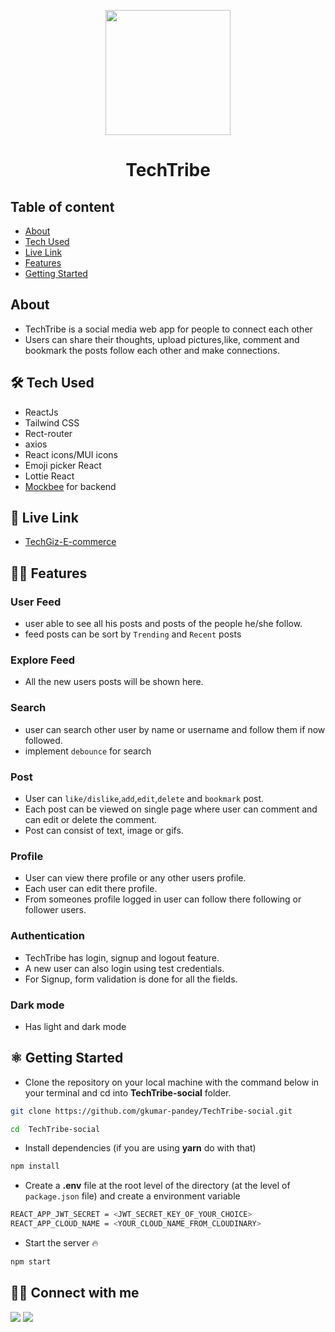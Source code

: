 <p align="center" >
<img src="https://res.cloudinary.com/dlykup1dh/image/upload/v1693404075/TechTribe/tech-tribe-logo.gif" width="200px"   >
</p>

<div align="center" >
<h1>TechTribe</h1>
</div>

## Table of content

- [About](#about)
- [Tech Used](#🛠️-tech-used)
- [Live Link](#🚀-live-link)
- [Features](#🧑‍💻-features)
- [Getting Started]()

## About

- TechTribe is a social media web app for people to connect each other
- Users can share their thoughts, upload pictures,like, comment and bookmark the posts follow each other and make connections.

## 🛠️ Tech Used

- ReactJs
- Tailwind CSS
- Rect-router
- axios
- React icons/MUI icons
- Emoji picker React
- Lottie React
- [Mockbee](https://mockbee.netlify.app/) for backend

## 🚀 Live Link

- [TechGiz-E-commerce](https://techgiz-ecommerce.vercel.app/)

## 🧑‍💻 Features

### User Feed

- user able to see all his posts and posts of the people he/she follow.
- feed posts can be sort by `Trending` and `Recent` posts

### Explore Feed

- All the new users posts will be shown here.

### Search

- user can search other user by name or username and follow them if now followed.
- implement `debounce` for search

### Post

- User can `like/dislike`,`add`,`edit`,`delete` and `bookmark` post.
- Each post can be viewed on single page where user can comment and can edit or delete the comment.
- Post can consist of text, image or gifs.

### Profile

- User can view there profile or any other users profile.
- Each user can edit there profile.
- From someones profile logged in user can follow there following or follower users.

### Authentication

- TechTribe has login, signup and logout feature.
- A new user can also login using test credentials.
- For Signup, form validation is done for all the fields.

### Dark mode

- Has light and dark mode

## ⚛️ Getting Started

- Clone the repository on your local machine with the command below in your terminal and cd into **TechTribe-social** folder.

```sh
git clone https://github.com/gkumar-pandey/TechTribe-social.git

cd  TechTribe-social
```

- Install dependencies (if you are using **yarn** do with that)

```sh
npm install
```

- Create a **.env** file at the root level of the directory (at the level of `package.json` file) and create a environment variable

```sh
REACT_APP_JWT_SECRET = <JWT_SECRET_KEY_OF_YOUR_CHOICE>
REACT_APP_CLOUD_NAME = <YOUR_CLOUD_NAME_FROM_CLOUDINARY>
```

- Start the server 🔥

```sh
npm start
```

## 🧑‍💻 Connect with me

<a href="https://twitter.com/gautamkp078"><img src="https://img.shields.io/badge/Twitter-1DA1F2?style=for-the-badge&logo=twitter&logoColor=white"/></a>
<a href="https://www.linkedin.com/in/gkpandey"><img src="https://img.shields.io/badge/LinkedIn-0077B5?style=for-the-badge&logo=linkedin&logoColor=white"/></a>

